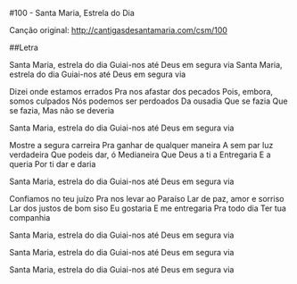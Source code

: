 #100 - Santa Maria, Estrela do Dia

Canção original: http://cantigasdesantamaria.com/csm/100

##Letra

Santa Maria, estrela do dia
Guiai-nos até Deus em segura via
Santa Maria, estrela do dia
Guiai-nos até Deus em segura via

Dizei onde estamos errados
Pra nos afastar dos pecados
Pois, embora, somos culpados
Nós podemos ser perdoados
Da ousadia
Que se fazia
Que se fazia,
Mas não se deveria

Santa Maria, estrela do dia
Guiai-nos até Deus em segura via

Mostre a segura carreira
Pra ganhar de qualquer maneira
A sem par luz verdadeira
Que podeis dar, ó Medianeira
Que Deus a ti a
Entregaria
E a queria
Por ti dar e daria

Santa Maria, estrela do dia
Guiai-nos até Deus em segura via

Confiamos no teu juízo
Pra nos levar ao Paraíso
Lar de paz, amor e sorriso
Lar dos justos de bom siso
Eu gostaria
E me entregaria
Pra todo dia
Ter tua companhia

Santa Maria, estrela do dia
Guiai-nos até Deus em segura via

Santa Maria, estrela do dia
Guiai-nos até Deus em segura via

Santa Maria, estrela do dia
Guiai-nos até Deus em segura via

